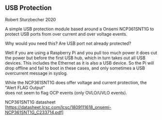 ## USB Protection ##
Robert Sturzbecher 2020

A simple USB protection module based around a Onsemi NCP361SNT1G to protect USB ports 
from over current and over voltage events. 



Why would you need this? Are USB port not already protected? 

Well if you are using a Raspberry Pi and you pull too much power it does cut the power but
before the first USB hub, which in turn takes out all USB devices. This includes the 
Ethernet as it is also a USB device. 
So the Pi will drop offline and fail to boot in these cases, and only sometimes a USB 
overcurrent message in syslog.


While the NCP361SNT1G does offer voltage and current protection, the "Alert FLAG Output"  
does not seem to flag OCP events (only OVLO/UVLO events).  


NCP361SNT1G datasheet [https://datasheet.lcsc.com/lcsc/1809111618_onsemi-NCP361SNT1G_C233714.pdf]